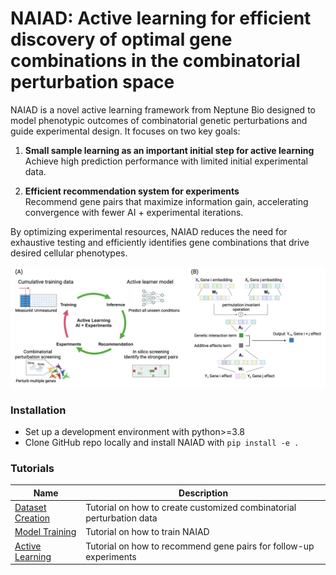 # NAIAD: Active learning for efficient discovery of optimal gene combinations in the combinatorial perturbation space

 NAIAD is a novel active learning framework from Neptune Bio designed to model phenotypic outcomes of combinatorial genetic perturbations and guide experimental design. It focuses on two key goals:
 1. **Small sample learning as an important initial step for active learning**  
   Achieve high prediction performance with limited initial experimental data.

 2. **Efficient recommendation system for experiments**  
   Recommend gene pairs that maximize information gain, accelerating convergence with fewer AI + experimental iterations.

By optimizing experimental resources, NAIAD reduces the need for exhaustive testing and efficiently identifies gene combinations that drive desired cellular phenotypes.
<p align="center"><img src="https://github.com/NeptuneBio/NAIAD/blob/main/img/naiad_framework.png" alt="naiad" width="900px" /></p>

### Installation 
- Set up a development environment with python>=3.8
- Clone GitHub repo locally and install NAIAD with `pip install -e .`


### Tutorials

| Name | Description |
|-----------------|-------------|
| [Dataset Creation](tutorials/data_preparation_tutorial.ipynb) | Tutorial on how to create customized combinatorial perturbation data|
| [Model Training](tutorials/naiad_tutorial.ipynb) | Tutorial on how to train NAIAD |
| [Active Learning](tutorials/active_learning.ipynb) | Tutorial on how to recommend gene pairs for follow-up experiments |